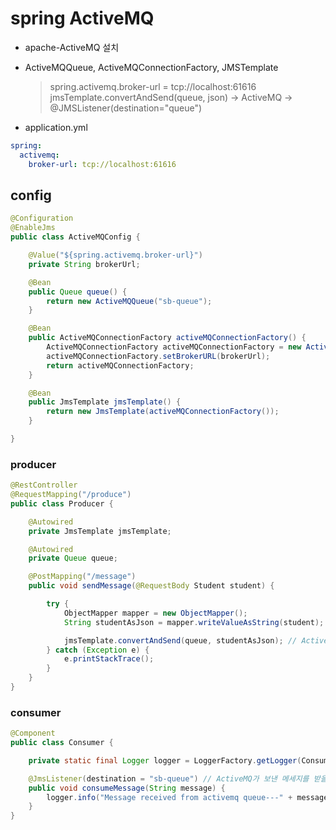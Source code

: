 # spring ActiveMQ

- apache-ActiveMQ 설치

- ActiveMQQueue, ActiveMQConnectionFactory, JMSTemplate

  > spring.activemq.broker-url = tcp://localhost:61616
  > jmsTemplate.convertAndSend(queue, json) -> ActiveMQ -> @JMSListener(destination="queue")

- application.yml

```yml
spring:
  activemq:
    broker-url: tcp://localhost:61616
```

## config

```java
@Configuration
@EnableJms
public class ActiveMQConfig {

    @Value("${spring.activemq.broker-url}")
    private String brokerUrl;

    @Bean
    public Queue queue() {
        return new ActiveMQQueue("sb-queue");
    }

    @Bean
    public ActiveMQConnectionFactory activeMQConnectionFactory() {
        ActiveMQConnectionFactory activeMQConnectionFactory = new ActiveMQConnectionFactory();
        activeMQConnectionFactory.setBrokerURL(brokerUrl);
        return activeMQConnectionFactory;
    }

    @Bean
    public JmsTemplate jmsTemplate() {
        return new JmsTemplate(activeMQConnectionFactory());
    }

}
```

### producer

```java
@RestController
@RequestMapping("/produce")
public class Producer {

    @Autowired
    private JmsTemplate jmsTemplate;

    @Autowired
    private Queue queue;

    @PostMapping("/message")
    public void sendMessage(@RequestBody Student student) {

        try {
            ObjectMapper mapper = new ObjectMapper();
            String studentAsJson = mapper.writeValueAsString(student);

            jmsTemplate.convertAndSend(queue, studentAsJson); // ActiveMQ에 message 보내기
        } catch (Exception e) {
            e.printStackTrace();
        }
    }
}
```

### consumer

```java
@Component
public class Consumer {

    private static final Logger logger = LoggerFactory.getLogger(Consumer.class);

    @JmsListener(destination = "sb-queue") // ActiveMQ가 보낸 메세지를 받을 메소드
    public void consumeMessage(String message) {
        logger.info("Message received from activemq queue---" + message);
    }
}
```
